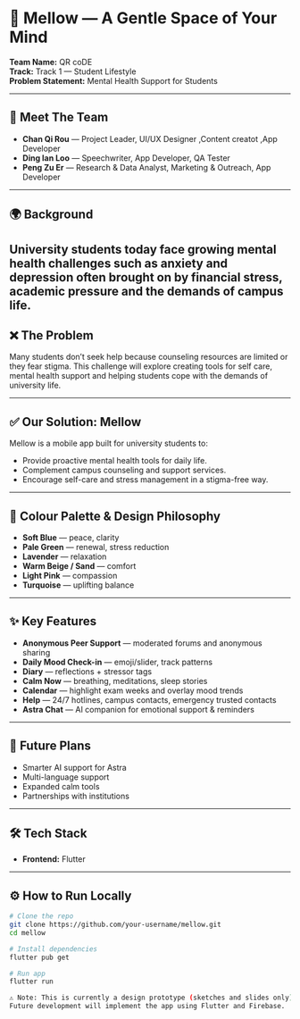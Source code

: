 # 📱 Mellow — A Gentle Space of Your Mind

**Team Name:** QR coDE  
**Track:** Track 1 — Student Lifestyle  
**Problem Statement:** Mental Health Support for Students  

---

## 👥 Meet The Team
- **Chan Qi Rou** — Project Leader, UI/UX Designer  ,Content creatot ,App Developer
- **Ding Ian Loo** — Speechwriter, App Developer, QA Tester  
- **Peng Zu Er** —  Research & Data Analyst, Marketing & Outreach, App Developer  

---

## 🌍 Background
University students today face growing mental health challenges such as anxiety and depression often brought on by financial stress, academic pressure and the demands of campus life.  
---
## ❌ The Problem
Many students don’t seek help because counseling resources are limited or they fear stigma. 
This challenge will explore creating tools for self care, mental health support and helping students cope with the demands of university life.  

---

## ✅ Our Solution: Mellow
Mellow is a mobile app built for university students to:
- Provide proactive mental health tools for daily life.  
- Complement campus counseling and support services.  
- Encourage self-care and stress management in a stigma-free way.  

---

## 🎨 Colour Palette & Design Philosophy
- **Soft Blue** — peace, clarity  
- **Pale Green** — renewal, stress reduction  
- **Lavender** — relaxation  
- **Warm Beige / Sand** — comfort  
- **Light Pink** — compassion  
- **Turquoise** — uplifting balance  

---

## ✨ Key Features
- **Anonymous Peer Support** — moderated forums and anonymous sharing  
- **Daily Mood Check-in** — emoji/slider, track patterns  
- **Diary** — reflections + stressor tags  
- **Calm Now** — breathing, meditations, sleep stories  
- **Calendar** — highlight exam weeks and overlay mood trends  
- **Help** — 24/7 hotlines, campus contacts, emergency trusted contacts  
- **Astra Chat** — AI companion for emotional support & reminders  

---

## 🚀 Future Plans
- Smarter AI support for Astra  
- Multi-language support  
- Expanded calm tools  
- Partnerships with institutions  

---

## 🛠 Tech Stack
- **Frontend:** Flutter 
---

## ⚙️ How to Run Locally
```bash
# Clone the repo
git clone https://github.com/your-username/mellow.git
cd mellow

# Install dependencies
flutter pub get

# Run app
flutter run

⚠️ Note: This is currently a design prototype (sketches and slides only).  
Future development will implement the app using Flutter and Firebase.  
